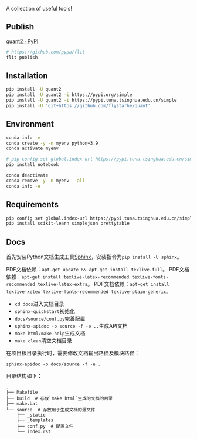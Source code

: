 A collection of useful tools!

## Publish
[quant2 · PyPI](https://pypi.org/project/quant2/)
```sh
# https://github.com/pypa/flit
flit publish
```

## Installation
```sh
pip install -U quant2
pip install -U quant2 -i https://pypi.org/simple
pip install -U quant2 -i https://pypi.tuna.tsinghua.edu.cn/simple
pip install -U 'git+https://github.com/flystarhe/quant'
```

## Environment
```sh
conda info -e
conda create -y -n myenv python=3.9
conda activate myenv

# pip config set global.index-url https://pypi.tuna.tsinghua.edu.cn/simple
pip install notebook

conda deactivate
conda remove -y -n myenv --all
conda info -e
```

## Requirements
```sh
pip config set global.index-url https://pypi.tuna.tsinghua.edu.cn/simple
pip install scikit-learn simplejson prettytable
```

## Docs
首先安装Python文档生成工具[Sphinx](https://www.sphinx-doc.org/en/master/)，安装指令为`pip install -U sphinx`。

PDF文档依赖：`apt-get update && apt-get install texlive-full`。
PDF文档依赖：`apt-get install texlive-latex-recommended texlive-fonts-recommended texlive-latex-extra`。
PDF文档依赖：`apt-get install texlive-xetex texlive-fonts-recommended texlive-plain-generic`。

- `cd docs`进入文档目录
- `sphinx-quickstart`初始化
- `docs/source/conf.py`完善配置
- `sphinx-apidoc -o source -f -e ..`生成API文档
- `make html/make help`生成文档
- `make clean`清空文档目录

在项目根目录执行时，需要修改文档输出路径及模块路径：
```
sphinx-apidoc -o docs/source -f -e .
```

目录结构如下：
```textile
.
├── Makefile
├── build  # 存放`make html`生成的文档的目录
├── make.bat
└── source  # 存放用于生成文档的源文件
    ├── _static
    ├── _templates
    ├── conf.py  # 配置文件
    └── index.rst
```
